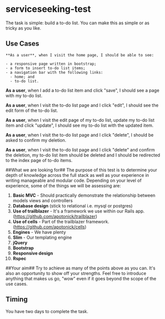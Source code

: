 # serviceseeking-test

The task is simple: build a to-do list.  You can make this as simple or as tricky as you like.

## Use Cases
    **As a user**, when I visit the home page, I should be able to see:
  
    - a responsive page written in bootstrap;
    - a form to insert to-do list items;
    - a navigation bar with the following links:
      - home; and
      - to-do list.
      
  **As a user**, when I add a to-do list item and click "save", I should see a page with my to-do list.
  
  **As a user**, when I visit the to-do list page and I click "edit", I should see the edit form of the to-do list.
  
  **As a user**, when I visit the edit page of my to-do list, update my to-do list item and click "update", I should  see my to-do list with the updated item.
  
  **As a user**, when I visit the to-do list page and I click "delete", I should be asked to confirm my deletion.
  
  **As a user**, when I visit the to-do list page and I click "delete" and confirm the deletion, my to-do list item should be deleted and I should be redirected to the index page of to-do items.


##What we are looking for##
  The purpose of this test is to determine your depth of knowledge across the full stack as well as your experience in writing manageable and modular code.  Depending on your level of experience, some of the things we will be assessing are:
  
1. **Basic MVC** - Should practically demonstrate the relationship between models views and controllers
2. **Database design** (stick to relational i.e. mysql or postgres)
3. **Use of trailblazer** - It's a framework we use within our Rails app. (https://github.com/apotonick/trailblazer)
4. **Use of cells** - Part of the trailblazer framework. (https://github.com/apotonick/cells)
5. **Engines** - We have plenty
6. **Slim** - Our templating engine
7. **jQuery**
8. **Bootstrap**
9. **Responsive design**
10. **Rspec**


##Your aim##
Try to achieve as many of the points above as you can.  It's also an opportunity to show off your strengths.  Feel free to introduce anything that makes us go, "wow" even if it goes beyond the scope of the use cases.

## Timing ##
You have two days to complete the task.
